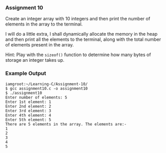 ### Assignment 10

Create an integer array with 10 integers and then print the number of elements in the array to the terminal.

I will do a little extra, I shall dynamically allocate the memory in the heap and then print all the elements to the terminal, along with the total number of elements present in the array.

Hint: Play with the `sizeof()` function to determine how many bytes of storage an integer takes up.

### Example Output

```
iamgroot:~/Learning-C/Assignment-10/
$ gcc assignment10.c -o assignment10
$ ./assignment10
Enter number of elements: 5
Enter 1st element: 1
Enter 2nd element: 2
Enter 3rd element: 3
Enter 4th element: 4
Enter 5th element: 5
There are 5 elements in the array. The elements are:-
1
2
3
4
5
```